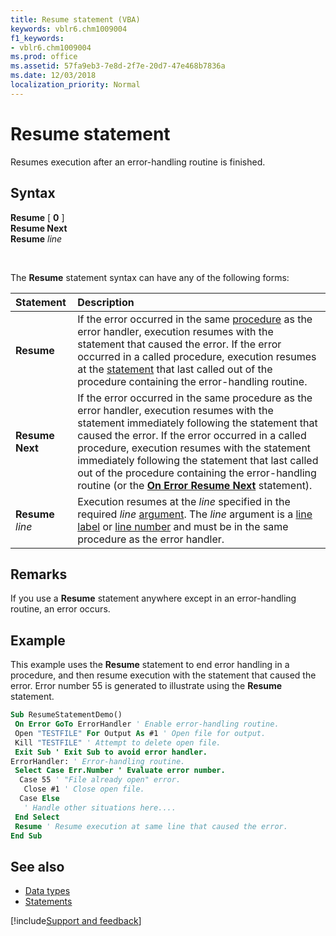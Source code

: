 ```yaml
---
title: Resume statement (VBA)
keywords: vblr6.chm1009004
f1_keywords:
- vblr6.chm1009004
ms.prod: office
ms.assetid: 57fa9eb3-7e8d-2f7e-20d7-47e468b7836a
ms.date: 12/03/2018
localization_priority: Normal
---
```



# Resume statement

Resumes execution after an error-handling routine is finished.

## Syntax

**Resume** [ **0** ]<br/>
**Resume Next**<br/>
**Resume** _line_

<br/>

The **Resume** statement syntax can have any of the following forms:

|Statement|Description|
|:-----|:-----|
|**Resume**|If the error occurred in the same [procedure](../../Glossary/vbe-glossary.md#procedure) as the error handler, execution resumes with the statement that caused the error. If the error occurred in a called procedure, execution resumes at the [statement](../../Glossary/vbe-glossary.md#statement) that last called out of the procedure containing the error-handling routine.|
|**Resume Next**|If the error occurred in the same procedure as the error handler, execution resumes with the statement immediately following the statement that caused the error. If the error occurred in a called procedure, execution resumes with the statement immediately following the statement that last called out of the procedure containing the error-handling routine (or the **[On Error Resume Next](on-error-statement.md)** statement).|
|**Resume** _line_|Execution resumes at the _line_ specified in the required _line_ [argument](../../Glossary/vbe-glossary.md#argument). The _line_ argument is a [line label](../../Glossary/vbe-glossary.md#line-label) or [line number](../../Glossary/vbe-glossary.md#line-number) and must be in the same procedure as the error handler.|


## Remarks

If you use a **Resume** statement anywhere except in an error-handling routine, an error occurs.

## Example

This example uses the **Resume** statement to end error handling in a procedure, and then resume execution with the statement that caused the error. Error number 55 is generated to illustrate using the **Resume** statement.


```vb
Sub ResumeStatementDemo() 
 On Error GoTo ErrorHandler ' Enable error-handling routine. 
 Open "TESTFILE" For Output As #1 ' Open file for output. 
 Kill "TESTFILE" ' Attempt to delete open file. 
 Exit Sub ' Exit Sub to avoid error handler. 
ErrorHandler: ' Error-handling routine. 
 Select Case Err.Number ' Evaluate error number. 
  Case 55 ' "File already open" error. 
   Close #1 ' Close open file. 
  Case Else 
   ' Handle other situations here.... 
 End Select 
 Resume ' Resume execution at same line that caused the error. 
End Sub
```

## See also

- [Data types](data-type-summary.md)
- [Statements](../statements.md)

[!include[Support and feedback](~/includes/feedback-boilerplate.md)]
